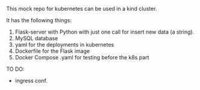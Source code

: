 This mock repo for kubernetes can be used in a kind cluster. 

It has the following things:
1. Flask-server with Python with just one call for insert new data (a string).
2. MySQL database
3. yaml for the deployments in kubernetes
4. Dockerfile for the Flask image
5. Docker Compose .yaml for testing before the k8s part

TO DO:
- ingress conf. 
